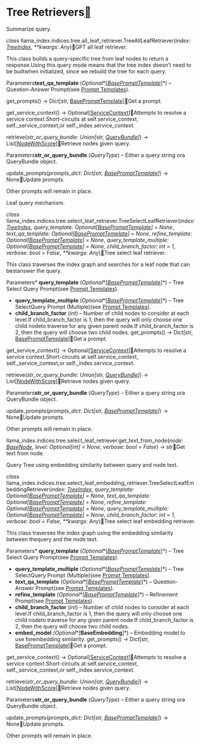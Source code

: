 Tree Retrievers[](#module-llama_index.indices.tree.all_leaf_retriever "Permalink to this heading")
===================================================================================================

Summarize query.

*class* llama\_index.indices.tree.all\_leaf\_retriever.TreeAllLeafRetriever(*index: [TreeIndex](../../indices/tree.html#llama_index.indices.tree.TreeIndex "llama_index.indices.tree.base.TreeIndex")*, *\*\*kwargs: Any*)[](#llama_index.indices.tree.all_leaf_retriever.TreeAllLeafRetriever "Permalink to this definition")GPT all leaf retriever.

This class builds a query-specific tree from leaf nodes to return a response.Using this query mode means that the tree index doesn’t need to be builtwhen initialized, since we rebuild the tree for each query.

Parameters**text\_qa\_template** (*Optional**[*[*BasePromptTemplate*](../../prompts.html#llama_index.prompts.base.BasePromptTemplate "llama_index.prompts.base.BasePromptTemplate")*]*) – Question-Answer Prompt(see [Prompt Templates](../../prompts.html#prompt-templates)).

get\_prompts() → Dict[str, [BasePromptTemplate](../../prompts.html#llama_index.prompts.base.BasePromptTemplate "llama_index.prompts.base.BasePromptTemplate")][](#llama_index.indices.tree.all_leaf_retriever.TreeAllLeafRetriever.get_prompts "Permalink to this definition")Get a prompt.

get\_service\_context() → Optional[[ServiceContext](../../service_context.html#llama_index.indices.service_context.ServiceContext "llama_index.indices.service_context.ServiceContext")][](#llama_index.indices.tree.all_leaf_retriever.TreeAllLeafRetriever.get_service_context "Permalink to this definition")Attempts to resolve a service context.Short-circuits at self.service\_context, self.\_service\_context,or self.\_index.service\_context.

retrieve(*str\_or\_query\_bundle: Union[str, [QueryBundle](../query_bundle.html#llama_index.indices.query.schema.QueryBundle "llama_index.indices.query.schema.QueryBundle")]*) → List[[NodeWithScore](../../node.html#llama_index.schema.NodeWithScore "llama_index.schema.NodeWithScore")][](#llama_index.indices.tree.all_leaf_retriever.TreeAllLeafRetriever.retrieve "Permalink to this definition")Retrieve nodes given query.

Parameters**str\_or\_query\_bundle** (*QueryType*) – Either a query string ora QueryBundle object.

update\_prompts(*prompts\_dict: Dict[str, [BasePromptTemplate](../../prompts.html#llama_index.prompts.base.BasePromptTemplate "llama_index.prompts.base.BasePromptTemplate")]*) → None[](#llama_index.indices.tree.all_leaf_retriever.TreeAllLeafRetriever.update_prompts "Permalink to this definition")Update prompts.

Other prompts will remain in place.

Leaf query mechanism.

*class* llama\_index.indices.tree.select\_leaf\_retriever.TreeSelectLeafRetriever(*index: [TreeIndex](../../indices/tree.html#llama_index.indices.tree.TreeIndex "llama_index.indices.tree.base.TreeIndex")*, *query\_template: Optional[[BasePromptTemplate](../../prompts.html#llama_index.prompts.base.BasePromptTemplate "llama_index.prompts.base.BasePromptTemplate")] = None*, *text\_qa\_template: Optional[[BasePromptTemplate](../../prompts.html#llama_index.prompts.base.BasePromptTemplate "llama_index.prompts.base.BasePromptTemplate")] = None*, *refine\_template: Optional[[BasePromptTemplate](../../prompts.html#llama_index.prompts.base.BasePromptTemplate "llama_index.prompts.base.BasePromptTemplate")] = None*, *query\_template\_multiple: Optional[[BasePromptTemplate](../../prompts.html#llama_index.prompts.base.BasePromptTemplate "llama_index.prompts.base.BasePromptTemplate")] = None*, *child\_branch\_factor: int = 1*, *verbose: bool = False*, *\*\*kwargs: Any*)[](#llama_index.indices.tree.select_leaf_retriever.TreeSelectLeafRetriever "Permalink to this definition")Tree select leaf retriever.

This class traverses the index graph and searches for a leaf node that can bestanswer the query.

Parameters* **query\_template** (*Optional**[*[*BasePromptTemplate*](../../prompts.html#llama_index.prompts.base.BasePromptTemplate "llama_index.prompts.base.BasePromptTemplate")*]*) – Tree Select Query Prompt(see [Prompt Templates](../../prompts.html#prompt-templates)).
* **query\_template\_multiple** (*Optional**[*[*BasePromptTemplate*](../../prompts.html#llama_index.prompts.base.BasePromptTemplate "llama_index.prompts.base.BasePromptTemplate")*]*) – Tree SelectQuery Prompt (Multiple)(see [Prompt Templates](../../prompts.html#prompt-templates)).
* **child\_branch\_factor** (*int*) – Number of child nodes to consider at each level.If child\_branch\_factor is 1, then the query will only choose one child nodeto traverse for any given parent node.If child\_branch\_factor is 2, then the query will choose two child nodes.
get\_prompts() → Dict[str, [BasePromptTemplate](../../prompts.html#llama_index.prompts.base.BasePromptTemplate "llama_index.prompts.base.BasePromptTemplate")][](#llama_index.indices.tree.select_leaf_retriever.TreeSelectLeafRetriever.get_prompts "Permalink to this definition")Get a prompt.

get\_service\_context() → Optional[[ServiceContext](../../service_context.html#llama_index.indices.service_context.ServiceContext "llama_index.indices.service_context.ServiceContext")][](#llama_index.indices.tree.select_leaf_retriever.TreeSelectLeafRetriever.get_service_context "Permalink to this definition")Attempts to resolve a service context.Short-circuits at self.service\_context, self.\_service\_context,or self.\_index.service\_context.

retrieve(*str\_or\_query\_bundle: Union[str, [QueryBundle](../query_bundle.html#llama_index.indices.query.schema.QueryBundle "llama_index.indices.query.schema.QueryBundle")]*) → List[[NodeWithScore](../../node.html#llama_index.schema.NodeWithScore "llama_index.schema.NodeWithScore")][](#llama_index.indices.tree.select_leaf_retriever.TreeSelectLeafRetriever.retrieve "Permalink to this definition")Retrieve nodes given query.

Parameters**str\_or\_query\_bundle** (*QueryType*) – Either a query string ora QueryBundle object.

update\_prompts(*prompts\_dict: Dict[str, [BasePromptTemplate](../../prompts.html#llama_index.prompts.base.BasePromptTemplate "llama_index.prompts.base.BasePromptTemplate")]*) → None[](#llama_index.indices.tree.select_leaf_retriever.TreeSelectLeafRetriever.update_prompts "Permalink to this definition")Update prompts.

Other prompts will remain in place.

llama\_index.indices.tree.select\_leaf\_retriever.get\_text\_from\_node(*node: [BaseNode](../../node.html#llama_index.schema.BaseNode "llama_index.schema.BaseNode")*, *level: Optional[int] = None*, *verbose: bool = False*) → str[](#llama_index.indices.tree.select_leaf_retriever.get_text_from_node "Permalink to this definition")Get text from node.

Query Tree using embedding similarity between query and node text.

*class* llama\_index.indices.tree.select\_leaf\_embedding\_retriever.TreeSelectLeafEmbeddingRetriever(*index: [TreeIndex](../../indices/tree.html#llama_index.indices.tree.TreeIndex "llama_index.indices.tree.base.TreeIndex")*, *query\_template: Optional[[BasePromptTemplate](../../prompts.html#llama_index.prompts.base.BasePromptTemplate "llama_index.prompts.base.BasePromptTemplate")] = None*, *text\_qa\_template: Optional[[BasePromptTemplate](../../prompts.html#llama_index.prompts.base.BasePromptTemplate "llama_index.prompts.base.BasePromptTemplate")] = None*, *refine\_template: Optional[[BasePromptTemplate](../../prompts.html#llama_index.prompts.base.BasePromptTemplate "llama_index.prompts.base.BasePromptTemplate")] = None*, *query\_template\_multiple: Optional[[BasePromptTemplate](../../prompts.html#llama_index.prompts.base.BasePromptTemplate "llama_index.prompts.base.BasePromptTemplate")] = None*, *child\_branch\_factor: int = 1*, *verbose: bool = False*, *\*\*kwargs: Any*)[](#llama_index.indices.tree.select_leaf_embedding_retriever.TreeSelectLeafEmbeddingRetriever "Permalink to this definition")Tree select leaf embedding retriever.

This class traverses the index graph using the embedding similarity between thequery and the node text.

Parameters* **query\_template** (*Optional**[*[*BasePromptTemplate*](../../prompts.html#llama_index.prompts.base.BasePromptTemplate "llama_index.prompts.base.BasePromptTemplate")*]*) – Tree Select Query Prompt(see [Prompt Templates](../../prompts.html#prompt-templates)).
* **query\_template\_multiple** (*Optional**[*[*BasePromptTemplate*](../../prompts.html#llama_index.prompts.base.BasePromptTemplate "llama_index.prompts.base.BasePromptTemplate")*]*) – Tree SelectQuery Prompt (Multiple)(see [Prompt Templates](../../prompts.html#prompt-templates)).
* **text\_qa\_template** (*Optional**[*[*BasePromptTemplate*](../../prompts.html#llama_index.prompts.base.BasePromptTemplate "llama_index.prompts.base.BasePromptTemplate")*]*) – Question-Answer Prompt(see [Prompt Templates](../../prompts.html#prompt-templates)).
* **refine\_template** (*Optional**[*[*BasePromptTemplate*](../../prompts.html#llama_index.prompts.base.BasePromptTemplate "llama_index.prompts.base.BasePromptTemplate")*]*) – Refinement Prompt(see [Prompt Templates](../../prompts.html#prompt-templates)).
* **child\_branch\_factor** (*int*) – Number of child nodes to consider at each level.If child\_branch\_factor is 1, then the query will only choose one child nodeto traverse for any given parent node.If child\_branch\_factor is 2, then the query will choose two child nodes.
* **embed\_model** (*Optional**[**BaseEmbedding**]*) – Embedding model to use forembedding similarity.
get\_prompts() → Dict[str, [BasePromptTemplate](../../prompts.html#llama_index.prompts.base.BasePromptTemplate "llama_index.prompts.base.BasePromptTemplate")][](#llama_index.indices.tree.select_leaf_embedding_retriever.TreeSelectLeafEmbeddingRetriever.get_prompts "Permalink to this definition")Get a prompt.

get\_service\_context() → Optional[[ServiceContext](../../service_context.html#llama_index.indices.service_context.ServiceContext "llama_index.indices.service_context.ServiceContext")][](#llama_index.indices.tree.select_leaf_embedding_retriever.TreeSelectLeafEmbeddingRetriever.get_service_context "Permalink to this definition")Attempts to resolve a service context.Short-circuits at self.service\_context, self.\_service\_context,or self.\_index.service\_context.

retrieve(*str\_or\_query\_bundle: Union[str, [QueryBundle](../query_bundle.html#llama_index.indices.query.schema.QueryBundle "llama_index.indices.query.schema.QueryBundle")]*) → List[[NodeWithScore](../../node.html#llama_index.schema.NodeWithScore "llama_index.schema.NodeWithScore")][](#llama_index.indices.tree.select_leaf_embedding_retriever.TreeSelectLeafEmbeddingRetriever.retrieve "Permalink to this definition")Retrieve nodes given query.

Parameters**str\_or\_query\_bundle** (*QueryType*) – Either a query string ora QueryBundle object.

update\_prompts(*prompts\_dict: Dict[str, [BasePromptTemplate](../../prompts.html#llama_index.prompts.base.BasePromptTemplate "llama_index.prompts.base.BasePromptTemplate")]*) → None[](#llama_index.indices.tree.select_leaf_embedding_retriever.TreeSelectLeafEmbeddingRetriever.update_prompts "Permalink to this definition")Update prompts.

Other prompts will remain in place.

